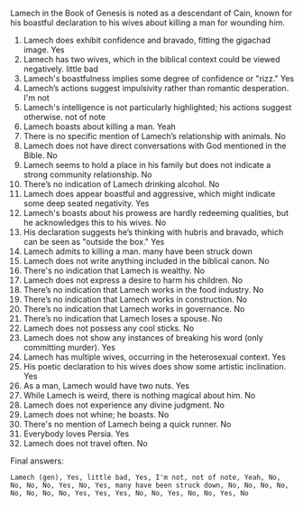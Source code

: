 Lamech in the Book of Genesis is noted as a descendant of Cain, known for his boastful declaration to his wives about killing a man for wounding him.

1. Lamech does exhibit confidence and bravado, fitting the gigachad image. Yes
2. Lamech has two wives, which in the biblical context could be viewed negatively. little bad
3. Lamech's boastfulness implies some degree of confidence or "rizz." Yes
4. Lamech’s actions suggest impulsivity rather than romantic desperation. I'm not
5. Lamech's intelligence is not particularly highlighted; his actions suggest otherwise. not of note
6. Lamech boasts about killing a man. Yeah
7. There is no specific mention of Lamech’s relationship with animals. No
8. Lamech does not have direct conversations with God mentioned in the Bible. No
9. Lamech seems to hold a place in his family but does not indicate a strong community relationship. No
10. There’s no indication of Lamech drinking alcohol. No
11. Lamech does appear boastful and aggressive, which might indicate some deep seated negativity. Yes
12. Lamech's boasts about his prowess are hardly redeeming qualities, but he acknowledges this to his wives. No
13. His declaration suggests he’s thinking with hubris and bravado, which can be seen as "outside the box." Yes
14. Lamech admits to killing a man. many have been struck down
15. Lamech does not write anything included in the biblical canon. No
16. There's no indication that Lamech is wealthy. No
17. Lamech does not express a desire to harm his children. No
18. There’s no indication that Lamech works in the food industry. No
19. There’s no indication that Lamech works in construction. No
20. There’s no indication that Lamech works in governance. No
21. There’s no indication that Lamech loses a spouse. No
22. Lamech does not possess any cool sticks. No
23. Lamech does not show any instances of breaking his word (only committing murder). Yes
24. Lamech has multiple wives, occurring in the heterosexual context. Yes
25. His poetic declaration to his wives does show some artistic inclination. Yes
26. As a man, Lamech would have two nuts. Yes
27. While Lamech is weird, there is nothing magical about him. No
28. Lamech does not experience any divine judgment. No
29. Lamech does not whine; he boasts. No
30. There's no mention of Lamech being a quick runner. No
31. Everybody loves Persia. Yes
32. Lamech does not travel often. No

Final answers:

```Lamech (gen), Yes, little bad, Yes, I'm not, not of note, Yeah, No, No, No, No, Yes, No, Yes, many have been struck down, No, No, No, No, No, No, No, No, Yes, Yes, Yes, No, No, Yes, No, No, Yes, No```